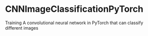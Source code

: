 # CNNImageClassificationPyTorch
Training A convolutional neural network in PyTorch that can classify different images
